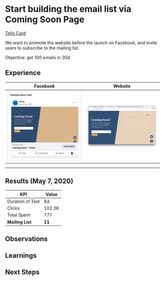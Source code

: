 # Start building the email list via Coming Soon Page

[Tello Card](https://trello.com/c/qSaDR2RD/14-start-building-the-email-list-via-coming-soon-page)

We want to promote the website before the launch on Facebook, and invite users to subscribe to the mailing list.

Objective: get 100 emails in 30d

## Experience
| Facebook      | Website     |
| ------------- |-------------|
| ![fb-ads.png](fb-ads.png)| ![website.png](website.png)|

---
## Results (May 7, 2020)
| KPI | Value|
| ----|------|
| Duration of Test | 8d |
| Clicks | 102.3K |
| Total Spent | 777 |
| **Mailing List** | **11** |

## Observations

## Learnings

## Next Steps
